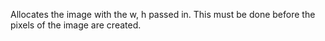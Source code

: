 Allocates the image with the w, h passed in. This must be done before the pixels of the image are created.
